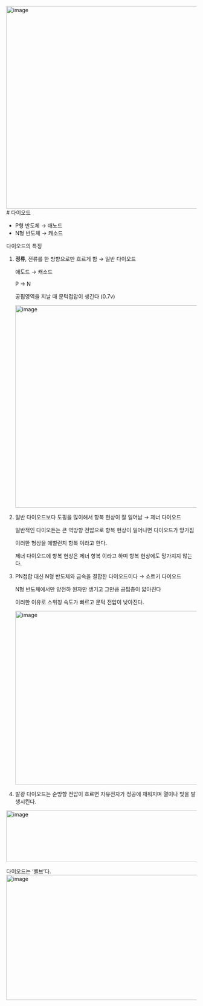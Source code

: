 <img width="1170" height="534" alt="image" src="https://github.com/user-attachments/assets/fe3da5e6-2934-4b74-afe0-62636ffe0d5a" /># 다이오드

- P형 반도체 → 애노드
- N형 반도체 → 캐소드

다이오드의 특징 

1. **정류**, 전류를 한 방향으로만 흐르게 함 → 일반 다이오드
    
    애도드 → 캐소드
    
    P → N
    
    공핍영역을 지날 때 문턱접압이 생긴다 (0.7v)
   
    <img width="1170" height="534" alt="image" src="https://github.com/user-attachments/assets/8e923be7-1e00-44b7-a6aa-79780aa64a57" />

1. 일반 다이오드보다 도핑을 많이해서 항복 현상이 잘 일어남 → 제너 다이오드
    
    일반적인 다이오든는 큰 역방향 전압으로 항복 현상이 일어나면 다이오드가 망가짐
    
    이러한 형상을 에벌런치 항복 이라고 한다.
    
    제너 다이오드에 항복 현상은 제너 항복 이라고 하며 항복 현상에도 망가지지 않는다.
    
2. PN접합 대신 N형 반도체와 금속을 결합한 다이오드이다 → 쇼트키 다이오드
    
    N형 반도체에서만 양전하 원자만 생기고 그만큼 공핍층이 얇아진다 
    
    이러한 이유로 스위칭 속도가 빠르고 문턱 전압이 낮아진다.
    
    <img width="774" height="458" alt="image" src="https://github.com/user-attachments/assets/016622f4-eac2-443b-a392-7936e0ab6c01" />


1. 발광 다이오드는 순방향 전압이 흐르면 자유전자가 정공에 채워지며 열이나 빛을 발생시킨다.
   
<img width="968" height="136" alt="image" src="https://github.com/user-attachments/assets/82e551e6-6c71-4491-9c03-aeb4ba0a1fa7" />

다이오드는 ‘벨브’다.
<img width="984" height="330" alt="image" src="https://github.com/user-attachments/assets/675f24b4-69cb-4fd1-9afc-e425e6b66b9f" />
